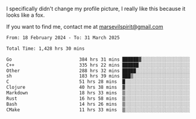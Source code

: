 I specifically didn't change my profile picture, I really like this because it looks like a fox.

If you want to find me, contact me at marsevilspirit@gmail.com

<!--START_SECTION:waka-->

```txt
From: 18 February 2024 - To: 31 March 2025

Total Time: 1,428 hrs 30 mins

Go                         384 hrs 31 mins ██████▓░░░░░░░░░░░░░░░░░░   26.92 %
C++                        335 hrs 22 mins ██████░░░░░░░░░░░░░░░░░░░   23.48 %
Other                      288 hrs 32 mins █████░░░░░░░░░░░░░░░░░░░░   20.20 %
sh                         183 hrs 39 mins ███▒░░░░░░░░░░░░░░░░░░░░░   12.86 %
C                          51 hrs 28 mins  █░░░░░░░░░░░░░░░░░░░░░░░░   03.60 %
Clojure                    40 hrs 38 mins  ▓░░░░░░░░░░░░░░░░░░░░░░░░   02.84 %
Markdown                   18 hrs 33 mins  ▒░░░░░░░░░░░░░░░░░░░░░░░░   01.30 %
Rust                       16 hrs 58 mins  ▒░░░░░░░░░░░░░░░░░░░░░░░░   01.19 %
Bash                       14 hrs 26 mins  ▒░░░░░░░░░░░░░░░░░░░░░░░░   01.01 %
CMake                      11 hrs 33 mins  ▒░░░░░░░░░░░░░░░░░░░░░░░░   00.81 %
```

<!--END_SECTION:waka-->
